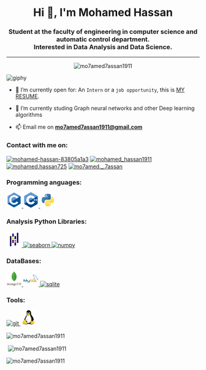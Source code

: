 <h1 align="center">Hi 👋, I'm Mohamed Hassan</h1>
<h3 align="center">Student at the faculty of engineering in computer science and automatic control department.
<br> Interested in Data Analysis and Data Science.</h3>
<hr>

<p align="center"> <img src="https://komarev.com/ghpvc/?username=mo7amed7assan1911&label=Profile%20views&color=0e75b6&style=flat" alt="mo7amed7assan1911" /> </p>

![giphy](https://user-images.githubusercontent.com/55090589/169914432-5706daa3-8de9-40e9-8455-9f59f5da7d5d.gif)

- 🤔 I’m currently open for: An `Intern` or a `job opportunity`, this is [MY RESUME](https://drive.google.com/file/d/1Zt16qeFxJN3b85n-g4yGKxEg9TE1ow02/view?usp=sharing).

- 🌱 I’m currently studing Graph neural networks and other Deep learning algorithms

- 📫 Email me on  **mo7amed7assan1911@gmail.com**


<h3 align="left">Contact with me on:</h3>
<p align="left">
<a href="https://linkedin.com/in/mohamed-hassan-83805a1a3" target="blank"><img align="center" src="https://raw.githubusercontent.com/rahuldkjain/github-profile-readme-generator/master/src/images/icons/Social/linked-in-alt.svg" alt="mohamed-hassan-83805a1a3" height="30" width="40" /></a>
<a href="https://www.kaggle.com/mohamedhassan1911" target="blank"><img align="center" src="https://raw.githubusercontent.com/rahuldkjain/github-profile-readme-generator/master/src/images/icons/Social/kaggle.svg" alt="mohamed_hassan1911" height="30" width="40" /></a>
<a href="https://fb.com/mohamed.hassan725" target="blank"><img align="center" src="https://raw.githubusercontent.com/rahuldkjain/github-profile-readme-generator/master/src/images/icons/Social/facebook.svg" alt="mohamed.hassan725" height="30" width="40" /></a>
<a href="https://instagram.com/mo7amed._.7assan" target="blank"><img align="center" src="https://raw.githubusercontent.com/rahuldkjain/github-profile-readme-generator/master/src/images/icons/Social/instagram.svg" alt="mo7amed._.7assan" height="30" width="40" /></a>
</p>

<h3 align="left">Programming anguages:</h3>
<a href="https://www.cprogramming.com/" target="_blank" rel="noreferrer"> <img src="https://raw.githubusercontent.com/devicons/devicon/master/icons/c/c-original.svg" alt="c" width="40" height="40"/> </a>
<a href="https://www.w3schools.com/cpp/" target="_blank" rel="noreferrer"> <img src="https://raw.githubusercontent.com/devicons/devicon/master/icons/cplusplus/cplusplus-original.svg" alt="cplusplus" width="40" height="40"/> </a>
<a href="https://www.python.org" target="_blank" rel="noreferrer"> <img src="https://raw.githubusercontent.com/devicons/devicon/master/icons/python/python-original.svg" alt="python" width="40" height="40"/> </a>

<h3 align="left">Analysis Python Libraries: </h3>
<a href="https://pandas.pydata.org/" target="_blank" rel="noreferrer"> <img src="https://raw.githubusercontent.com/devicons/devicon/2ae2a900d2f041da66e950e4d48052658d850630/icons/pandas/pandas-original.svg" alt="pandas" width="40" height="40"/> </a>
<a href="https://seaborn.pydata.org/" target="_blank" rel="noreferrer"> <img src="https://seaborn.pydata.org/_images/logo-mark-lightbg.svg" alt="seaborn" width="40" height="40"/> </a>
<a href="https://numpy.org/doc/stable/" target="_blank" rel="noreferrer"> <img src="https://www.vectorlogo.zone/logos/numpy/numpy-icon.svg" alt="numpy" width="40" height="40"/> </a>


<h3 align="left">DataBases: </h3>
<a href="https://www.mongodb.com/" target="_blank" rel="noreferrer"> <img src="https://raw.githubusercontent.com/devicons/devicon/master/icons/mongodb/mongodb-original-wordmark.svg" alt="mongodb" width="40" height="40"/> </a>
<a href="https://www.mysql.com/" target="_blank" rel="noreferrer"> <img src="https://raw.githubusercontent.com/devicons/devicon/master/icons/mysql/mysql-original-wordmark.svg" alt="mysql" width="40" height="40"/> </a>
<a href="https://www.sqlite.org/" target="_blank" rel="noreferrer"> <img src="https://www.vectorlogo.zone/logos/sqlite/sqlite-icon.svg" alt="sqlite" width="40" height="40"/> </a>

<h3 align="left">Tools: </h3>
<a href="https://git-scm.com/" target="_blank" rel="noreferrer"> <img src="https://www.vectorlogo.zone/logos/git-scm/git-scm-icon.svg" alt="git" width="40" height="40"/> </a>
<a href="https://www.linux.org/" target="_blank" rel="noreferrer"> <img src="https://raw.githubusercontent.com/devicons/devicon/master/icons/linux/linux-original.svg" alt="linux" width="40" height="40"/> </a>

<br>

<p><img align="center" src="https://github-readme-stats.vercel.app/api/top-langs?username=mo7amed7assan1911&show_icons=true&locale=en&layout=compact" alt="mo7amed7assan1911"/></p>

<p>&nbsp;<img align="center" src="https://github-readme-stats.vercel.app/api?username=mo7amed7assan1911&show_icons=true&locale=en" alt="mo7amed7assan1911" /></p>

<p><img align="center" src="https://github-readme-streak-stats.herokuapp.com/?user=mo7amed7assan1911&" alt="mo7amed7assan1911" /></p>
